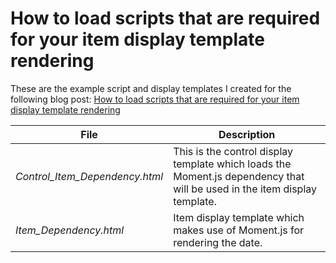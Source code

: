 # How to load scripts that are required for your item display template rendering

These are the example script and display templates I created for the following blog post: [How to load scripts that are required for your item display template rendering](https://www.eliostruyf.com/how-to-load-scripts-that-are-required-for-your-item-display-template-rendering/)

File | Description
--- | ---
*Control_Item_Dependency.html* | This is the control display template which loads the Moment.js dependency that will be used in the item display template.
*Item_Dependency.html* | Item display template which makes use of Moment.js for rendering the date.
